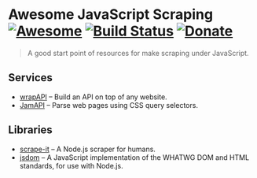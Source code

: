 # Awesome JavaScript Scraping [![Awesome](https://cdn.rawgit.com/sindresorhus/awesome/d7305f38d29fed78fa85652e3a63e154dd8e8829/media/badge.svg)](https://github.com/Kikobeats/awesome-scraping-js) [![Build Status](https://img.shields.io/travis/Kikobeats/awesome-scraping-js/master.svg?style=flat-square)](https://travis-ci.org/Kikobeats/awesome-scraping-js) [![Donate](https://img.shields.io/badge/donate-paypal-blue.svg?style=flat-square)](https://paypal.me/kikobeats)

> A good start point of resources for make scraping under JavaScript.

## Services

* [wrapAPI](https://wrapapi.com/) – Build an API on top of any website.
* [JamAPI](http://www.jamapi.xyz/) – Parse web pages using CSS query selectors.

## Libraries

* [scrape-it](https://github.com/IonicaBizau/scrape-it) – A Node.js scraper for humans.
* [jsdom](https://github.com/tmpvar/jsdom) – A JavaScript implementation of the WHATWG DOM and HTML standards, for use with Node.js.
